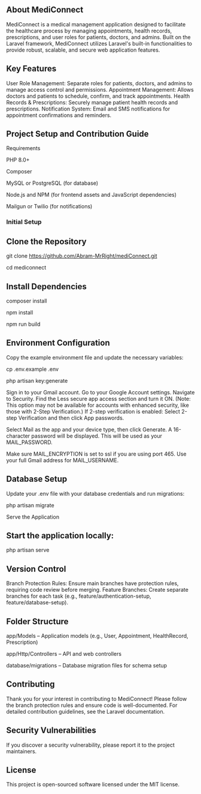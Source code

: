 
## About MediConnect
MediConnect is a medical management application designed to facilitate the healthcare process by managing appointments, health records, prescriptions, and user roles for patients, doctors, and admins. Built on the Laravel framework, MediConnect utilizes Laravel's built-in functionalities to provide robust, scalable, and secure web application features.


## Key Features
User Role Management: Separate roles for patients, doctors, and admins to manage access control and permissions.
Appointment Management: Allows doctors and patients to schedule, confirm, and track appointments.
Health Records & Prescriptions: Securely manage patient health records and prescriptions.
Notification System: Email and SMS notifications for appointment confirmations and reminders.

## Project Setup and Contribution Guide

Requirements

PHP 8.0+

Composer

MySQL or PostgreSQL (for database)

Node.js and NPM (for frontend assets and JavaScript dependencies)

Mailgun or Twilio (for notifications)

### Initial Setup
## Clone the Repository

git clone https://github.com/Abram-MrRight/mediConnect.git

cd mediconnect

## Install Dependencies

composer install

npm install

npm run build

## Environment Configuration
Copy the example environment file and update the necessary variables:

cp .env.example .env

php artisan key:generate

Sign in to your Gmail account.
Go to your Google Account settings.
Navigate to Security.
Find the Less secure app access section and turn it ON. (Note: This option may not be available for accounts with enhanced security, like those with 2-Step Verification.)
If 2-step verification is enabled: Select 2-step Verification and then click App passwords.

Select Mail as the app and your device type, then click Generate.
A 16-character password will be displayed. This will be used as your MAIL_PASSWORD.

Make sure MAIL_ENCRYPTION is set to ssl if you are using port 465.
Use your full Gmail address for MAIL_USERNAME.

## Database Setup
Update your .env file with your database credentials and run migrations:

php artisan migrate

Serve the Application

## Start the application locally:
php artisan serve

## Version Control
Branch Protection Rules: Ensure main branches have protection rules, requiring code review before merging.
Feature Branches: Create separate branches for each task (e.g., feature/authentication-setup, feature/database-setup).

## Folder Structure
app/Models – Application models (e.g., User, Appointment, HealthRecord, Prescription)

app/Http/Controllers – API and web controllers

database/migrations – Database migration files for schema setup

## Contributing
Thank you for your interest in contributing to MediConnect! Please follow the branch protection rules and ensure code is well-documented. For detailed contribution guidelines, see the Laravel documentation.

 ## Security Vulnerabilities
If you discover a security vulnerability, please report it to the project maintainers.

## License
This project is open-sourced software licensed under the MIT license.